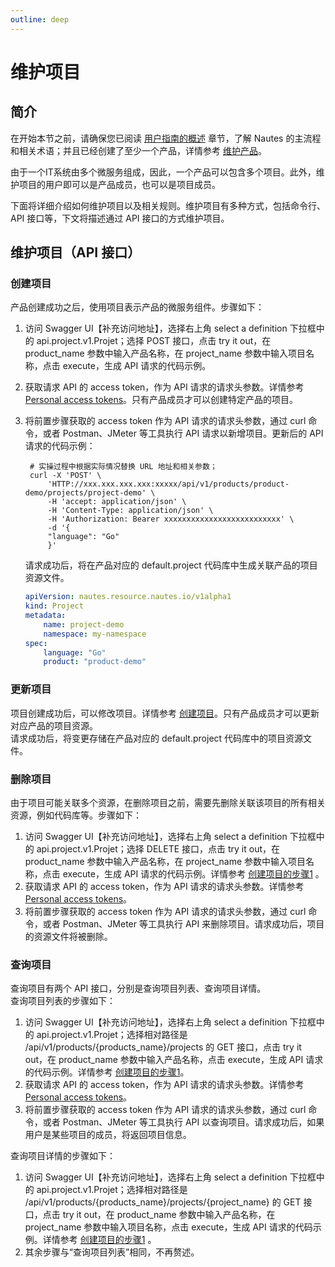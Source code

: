 ```yaml
---
outline: deep
---
```

# 维护项目

## 简介

在开始本节之前，请确保您已阅读 [用户指南的概述](user-guide-00.md) 章节，了解 Nautes 的主流程和相关术语；并且已经创建了至少一个产品，详情参考 [维护产品](user-guide-01.md)。

由于一个IT系统由多个微服务组成，因此，一个产品可以包含多个项目。此外，维护项目的用户即可以是产品成员，也可以是项目成员。

下面将详细介绍如何维护项目以及相关规则。维护项目有多种方式，包括命令行、API 接口等，下文将描述通过 API 接口的方式维护项目。

## 维护项目（API 接口）

### 创建项目
产品创建成功之后，使用项目表示产品的微服务组件。步骤如下：  
1. 访问 Swagger UI【补充访问地址】，选择右上角 select a definition 下拉框中的 api.project.v1.Projet；选择 POST 接口，点击 try it out，在 product_name 参数中输入产品名称，在 project_name 参数中输入项目名称，点击 execute，生成 API 请求的代码示例。  
2. 获取请求 API 的 access token，作为 API 请求的请求头参数。详情参考 [Personal access tokens](https://docs.gitlab.com/ee/user/profile/personal_access_tokens.html)。只有产品成员才可以创建特定产品的项目。  
3. 将前置步骤获取的 access token 作为 API 请求的请求头参数，通过 curl 命令，或者 Postman、JMeter 等工具执行 API 请求以新增项目。更新后的 API 请求的代码示例：
   ```Shell
    # 实操过程中根据实际情况替换 URL 地址和相关参数； 
    curl -X 'POST' \
        'HTTP://xxx.xxx.xxx.xxx:xxxxx/api/v1/products/product-demo/projects/project-demo' \
        -H 'accept: application/json' \
        -H 'Content-Type: application/json' \
        -H 'Authorization: Bearer xxxxxxxxxxxxxxxxxxxxxxxxxx' \
        -d '{
        "language": "Go"
        }'
    ```
    
    请求成功后，将在产品对应的 default.project 代码库中生成关联产品的项目资源文件。

    ```yaml
    apiVersion: nautes.resource.nautes.io/v1alpha1
    kind: Project
    metadata:
        name: project-demo
        namespace: my-namespace
    spec:
        language: "Go"
        product: "product-demo"
    ```

### 更新项目
项目创建成功后，可以修改项目。详情参考 [创建项目](#创建项目)。只有产品成员才可以更新对应产品的项目资源。  
请求成功后，将变更存储在产品对应的 default.project 代码库中的项目资源文件。

### 删除项目
由于项目可能关联多个资源，在删除项目之前，需要先删除关联该项目的所有相关资源，例如代码库等。步骤如下：  
1. 访问 Swagger UI【补充访问地址】，选择右上角 select a definition 下拉框中的 api.project.v1.Projet；选择 DELETE 接口，点击 try it out，在 product_name 参数中输入产品名称，在 project_name 参数中输入项目名称，点击 execute，生成 API 请求的代码示例。详情参考 [创建项目的步骤1](#创建项目) 。
2. 获取请求 API 的 access token，作为 API 请求的请求头参数。详情参考 [Personal access tokens](https://docs.gitlab.com/ee/user/profile/personal_access_tokens.html)。  
3. 将前置步骤获取的 access token 作为 API 请求的请求头参数，通过 curl 命令，或者 Postman、JMeter 等工具执行 API 来删除项目。请求成功后，项目的资源文件将被删除。

### 查询项目
查询项目有两个 API 接口，分别是查询项目列表、查询项目详情。  
查询项目列表的步骤如下：  
1. 访问 Swagger UI【补充访问地址】，选择右上角 select a definition 下拉框中的 api.project.v1.Projet；选择相对路径是 /api/v1/products/{products_name}/projects 的 GET 接口，点击 try it out，在 product_name 参数中输入产品名称，点击 execute，生成 API 请求的代码示例。详情参考 [创建项目的步骤1](#创建项目)。
2. 获取请求 API 的 access token，作为 API 请求的请求头参数。详情参考 [Personal access tokens](https://docs.gitlab.com/ee/user/profile/personal_access_tokens.html)。  
3. 将前置步骤获取的 access token 作为 API 请求的请求头参数，通过 curl 命令，或者 Postman、JMeter 等工具执行 API 以查询项目。请求成功后，如果用户是某些项目的成员，将返回项目信息。
   
查询项目详情的步骤如下：  
1. 访问 Swagger UI【补充访问地址】，选择右上角 select a definition 下拉框中的 api.project.v1.Projet；选择相对路径是 /api/v1/products/{products_name}/projects/{project_name} 的 GET 接口，点击 try it out，在 product_name 参数中输入产品名称，在 project_name 参数中输入项目名称，点击 execute，生成 API 请求的代码示例。详情参考 [创建项目的步骤1](#创建项目) 。
2. 其余步骤与“查询项目列表”相同，不再赘述。
